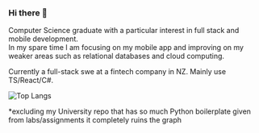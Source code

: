 ### Hi there 👋

<!--
**VendrickNZ/VendrickNZ** is a ✨ _special_ ✨ repository because its `README.md` (this file) appears on your GitHub profile.

Here are some ideas to get you started:

- 🔭 I’m currently working on ...
- 🌱 I’m currently learning ...
- 👯 I’m looking to collaborate on ...
- 🤔 I’m looking for help with ...
- 💬 Ask me about ...
- 📫 How to reach me: ...
- 😄 Pronouns: ...
- ⚡ Fun fact: ...
-->

Computer Science graduate with a particular interest in full stack and mobile development. <br />
In my spare time I am focusing on my mobile app and improving on my weaker areas such as relational databases and cloud computing. <br />

Currently a full-stack swe at a fintech company in NZ. Mainly use TS/React/C#.

![Top Langs](https://github-readme-stats.vercel.app/api/top-langs/?username=VendrickNZ&exclude_repo=University&card_width=905)

*excluding my University repo that has so much Python boilerplate given from labs/assignments it completely ruins the graph
